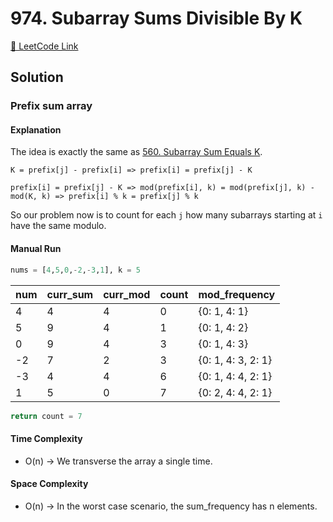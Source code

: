 # 974. Subarray Sums Divisible By K

[🔗 LeetCode Link](https://leetcode.com/problems/subarray-sums-divisible-by-k/description/)

## Solution

### Prefix sum array

#### Explanation

The idea is exactly the same as [560. Subarray Sum Equals K](../0560_subarray-sum-equals-k/).

`K = prefix[j] - prefix[i] => prefix[i] = prefix[j] - K`

`prefix[i] = prefix[j] - K => mod(prefix[i], k) = mod(prefix[j], k) - mod(K, k) => prefix[i] % k = prefix[j] % k`

So our problem now is to count for each `j` how many subarrays starting at `i` have the same modulo.

#### Manual Run

```python
nums = [4,5,0,-2,-3,1], k = 5
```

num | curr_sum | curr_mod | count | mod_frequency
--- | --- | --- | --- | ---
4   | 4 | 4 | 0 | {0: 1, 4: 1}
5   | 9 | 4 | 1 | {0: 1, 4: 2}
0   | 9 | 4 | 3 | {0: 1, 4: 3}
-2  | 7 | 2 | 3 | {0: 1, 4: 3, 2: 1}
-3  | 4 | 4 | 6 | {0: 1, 4: 4, 2: 1}
1   | 5 | 0 | 7 | {0: 2, 4: 4, 2: 1}

```python
return count = 7
```

#### Time Complexity

- O(n) -> We transverse the array a single time.

#### Space Complexity

- O(n) -> In the worst case scenario, the sum_frequency has n elements.

